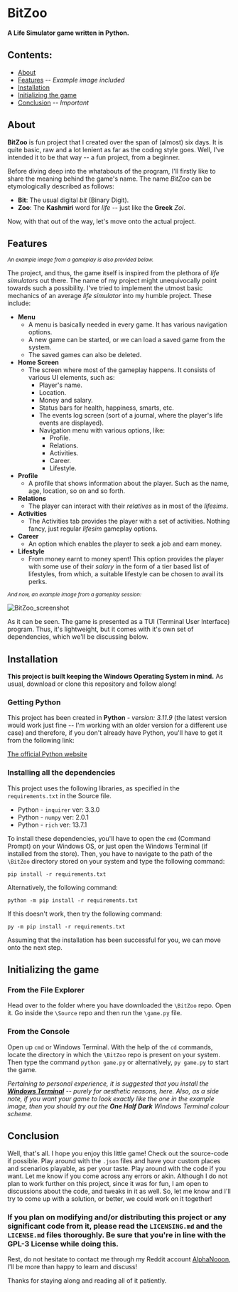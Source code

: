 # BitZoo
**A Life Simulator game written in Python.**

## Contents:
* [About](https://github.com/areebnaqash/BitZoo/edit/main/README.md/About)
* [Features](https://github.com/areebnaqash/BitZoo/edit/main/README.md/features) -- *Example image included*
* [Installation](https://github.com/areebnaqash/BitZoo/edit/main/README.md/installation)
* [Initializing the game](https://github.com/areebnaqash/BitZoo/edit/main/README.md/initializing-the-game)
* [Conclusion](https://github.com/areebnaqash/BitZoo/edit/main/README.md/conclusion) -- *Important*

## About
**BitZoo** is fun project that I created over the span of (almost) six days. It is quite basic, raw and a lot lenient as far as the coding style goes. Well, I've intended it to be that way -- a fun project, from a beginner.

Before diving deep into the whatabouts of the program, I'll firstly like to share the meaning behind the game's name.
The name *BitZoo* can be etymologically described as follows:
* **Bit**: The usual digital *bit* (Binary Digit).
* **Zoo**: The **Kashmiri** word for *life* -- just like the **Greek** *Zoi*.

Now, with that out of the way, let's move onto the actual project.

## Features
<sup>*An example image from a gameplay is also provided below.*</sup>

The project, and thus, the game itself is inspired from the plethora of *life simulators* out there. The name of my project might unequivocally point towards such a possibility. I've tried to implement the utmost basic mechanics of an average *life simulator* into my humble project. These include:
* **Menu**
	* A menu is basically needed in every game. It has various navigation options.
  * A new game can be started, or we can load a saved game from the system.
  * The saved games can also be deleted.
* **Home Screen**
  * The screen where most of the gameplay happens. It consists of various UI elements, such as:
    * Player's name.
    * Location.
    * Money and salary.
    * Status bars for health, happiness, smarts, etc.
    * The events log screen (sort of a journal, where the player's life events are displayed).
    * Navigation menu with various options, like:
      	* Profile.
      	* Relations.
      	* Activities.
      	* Career.
      	* Lifestyle.
* **Profile**
  * A profile that shows information about the player. Such as the name, age, location, so on and so forth.
* **Relations**
  * The player can interact with their *relatives* as in most of the *lifesims*.
* **Activities**
  * The Activities tab provides the player with a set of activities. Nothing fancy, just regular *lifesim* gameplay options.
* **Career**
  * An option which enables the player to seek a job and earn money.
* **Lifestyle**
  * From money earnt to money spent! This option provides the player with some use of their *salary* in the form of a tier based list of lifestyles, from which, a suitable lifestyle can be chosen to avail its perks.
 
<sub>*And now, an example image from a gameplay session:*</sub>

![BitZoo_screenshot](https://github.com/user-attachments/assets/177b79e3-a3df-4339-a223-da7dea79b6dd)

As it can be seen. The game is presented as a TUI (Terminal User Interface) program. Thus, it's lightweight, but it comes with it's own set of dependencies, which we'll be discussing below.

## Installation
**This project is built keeping the Windows Operating System in mind.**
As usual, download or clone this repository and follow along!
### Getting Python
This project has been created in **Python** - *version: 3.11.9* (the latest version would work just fine -- I'm working with an older version for a different use case) and therefore, if you don't already have Python, you'll have to get it from the following link:

[The official Python website](https://www.python.org/)

### Installing all the dependencies
This project uses the following libraries, as specified in the `requirements.txt` in the Source file.
* Python - `inquirer` ver: 3.3.0
*	Python - `numpy` ver: 2.0.1
*	Python - `rich` ver: 13.7.1

To install these dependencies, you'll have to open the `cmd` (Command Prompt) on your Windows OS, or just open the Windows Terminal (if installed from the store). Then, you have to navigate to the path of the `\BitZoo` directory stored on your system and type the following command:

`pip install -r requirements.txt`

Alternatively, the following command:

`python -m pip install -r requirements.txt`

If this doesn't work, then try the following command:

`py -m pip install -r requirements.txt`

Assuming that the installation has been successful for you, we can move onto the next step.

## Initializing the game
### From the File Explorer
Head over to the folder where you have downloaded the `\BitZoo` repo. Open it. Go inside the `\Source` repo and then run the `\game.py` file.

### From the Console
Open up `cmd` or Windows Terminal. With the help of the `cd` commands, locate the directory in which the `\BitZoo` repo is present on your system. Then type the command `python game.py` or alternatively, `py game.py` to start the game.

*Pertaining to personal experience, it is suggested that you install the [**Windows Terminal**](https://apps.microsoft.com/detail/9n0dx20hk701?hl=en-US&gl=US) -- purely for aesthetic reasons, here. Also, as a side note, if you want your game to look exactly like the one in the example image, then you should try out the **One Half Dark** Windows Terminal colour scheme.*

## Conclusion
Well, that's all. I hope you enjoy this little game! Check out the source-code if possible. Play around with the `.json` files and have your custom places and scenarios playable, as per your taste. Play around with the code if you want. Let me know if you come across any errors or akin. Although I do not plan to work further on this project, since it was for fun, I am open to discussions about the code, and tweaks in it as well. So, let me know and I'll try to come up with a solution, or better, we could work on it together!

### If you plan on modifying and/or distributing this project or any significant code from it, please read the `LICENSING.md` and the `LICENSE.md` files thoroughly. Be sure that you're in line with the GPL-3 License while doing this.

Rest, do not hesitate to contact me through my Reddit account [AlphaNooon](https://www.reddit.com/user/AlphaNooon/?utm_source=share&utm_medium=web3x&utm_name=web3xcss&utm_term=1&utm_content=share_button), I'll be more than happy to learn and discuss!

Thanks for staying along and reading all of it patiently.
